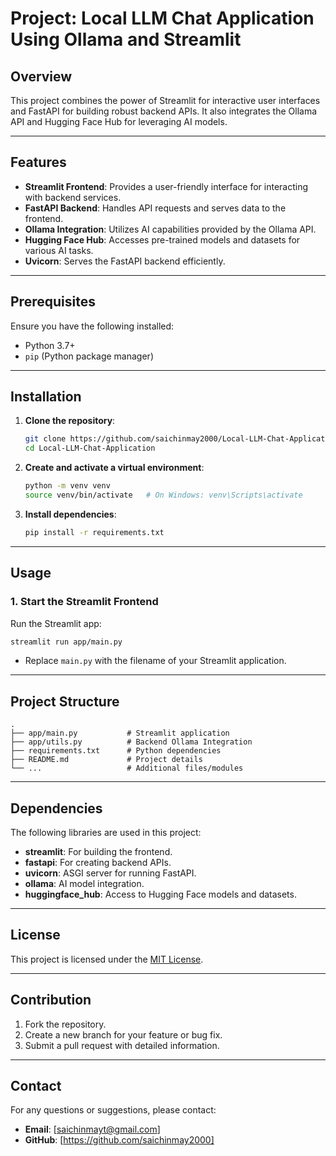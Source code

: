 # Project: Local LLM Chat Application Using Ollama and Streamlit

## Overview
This project combines the power of Streamlit for interactive user interfaces and FastAPI for building robust backend APIs. It also integrates the Ollama API and Hugging Face Hub for leveraging AI models.

---

## Features
- **Streamlit Frontend**: Provides a user-friendly interface for interacting with backend services.
- **FastAPI Backend**: Handles API requests and serves data to the frontend.
- **Ollama Integration**: Utilizes AI capabilities provided by the Ollama API.
- **Hugging Face Hub**: Accesses pre-trained models and datasets for various AI tasks.
- **Uvicorn**: Serves the FastAPI backend efficiently.

---

## Prerequisites

Ensure you have the following installed:
- Python 3.7+
- `pip` (Python package manager)

---

## Installation

1. **Clone the repository**:
   ```bash
   git clone https://github.com/saichinmay2000/Local-LLM-Chat-Application.git
   cd Local-LLM-Chat-Application
   ```

2. **Create and activate a virtual environment**:
   ```bash
   python -m venv venv
   source venv/bin/activate   # On Windows: venv\Scripts\activate
   ```

3. **Install dependencies**:
   ```bash
   pip install -r requirements.txt
   ```

---

## Usage

### 1. Start the Streamlit Frontend
Run the Streamlit app:
```bash
streamlit run app/main.py
```
- Replace `main.py` with the filename of your Streamlit application.

---

## Project Structure

```plaintext
.
├── app/main.py           # Streamlit application
├── app/utils.py          # Backend Ollama Integration
├── requirements.txt      # Python dependencies
├── README.md             # Project details
└── ...                   # Additional files/modules
```

---

## Dependencies

The following libraries are used in this project:
- **streamlit**: For building the frontend.
- **fastapi**: For creating backend APIs.
- **uvicorn**: ASGI server for running FastAPI.
- **ollama**: AI model integration.
- **huggingface_hub**: Access to Hugging Face models and datasets.

---

## License
This project is licensed under the [MIT License](LICENSE).

---

## Contribution

1. Fork the repository.
2. Create a new branch for your feature or bug fix.
3. Submit a pull request with detailed information.

---

## Contact

For any questions or suggestions, please contact:
- **Email**: [saichinmayt@gmail.com]
- **GitHub**: [https://github.com/saichinmay2000]
